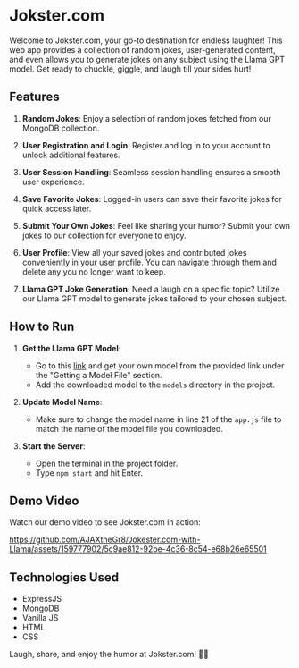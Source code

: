 # Jokster.com

Welcome to Jokster.com, your go-to destination for endless laughter! This web app provides a collection of random jokes, user-generated content, and even allows you to generate jokes on any subject using the Llama GPT model. Get ready to chuckle, giggle, and laugh till your sides hurt!

## Features

1. **Random Jokes**: Enjoy a selection of random jokes fetched from our MongoDB collection.

2. **User Registration and Login**: Register and log in to your account to unlock additional features.

3. **User Session Handling**: Seamless session handling ensures a smooth user experience.

4. **Save Favorite Jokes**: Logged-in users can save their favorite jokes for quick access later.

5. **Submit Your Own Jokes**: Feel like sharing your humor? Submit your own jokes to our collection for everyone to enjoy.

6. **User Profile**: View all your saved jokes and contributed jokes conveniently in your user profile. You can navigate through them and delete any you no longer want to keep.

7. **Llama GPT Joke Generation**: Need a laugh on a specific topic? Utilize our Llama GPT model to generate jokes tailored to your chosen subject.

## How to Run

1. **Get the Llama GPT Model**:
   - Go to this [link](https://withcatai.github.io/node-llama-cpp/guide/) and get your own model from the provided link under the "Getting a Model File" section.
   - Add the downloaded model to the `models` directory in the project.

2. **Update Model Name**:
   - Make sure to change the model name in line 21 of the `app.js` file to match the name of the model file you downloaded.

3. **Start the Server**:
   - Open the terminal in the project folder.
   - Type `npm start` and hit Enter.

## Demo Video

Watch our demo video to see Jokster.com in action:


https://github.com/AJAXtheGr8/Jokester.com-with-Llama/assets/159777902/5c9ae812-92be-4c36-8c54-e68b26e65501



## Technologies Used

- ExpressJS
- MongoDB
- Vanilla JS
- HTML
- CSS

Laugh, share, and enjoy the humor at Jokster.com! 🎉🤣
